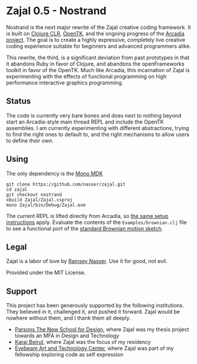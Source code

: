 Zajal 0.5 - Nostrand
====================
Nostrand is the next major rewrite of the Zajal creative coding framework. It is built on [Clojure CLR](https://github.com/clojure/clojure-clr), [OpenTK](http://www.opentk.com/), and the ongoing progress of the [Arcadia project](https://github.com/arcadia-unity/arcadia). The goal is to create a highly expressive, completely live creative coding experience suitable for beginners and advanced programmers alike.

This rewrite, the third, is a significant deviation from past prototypes in that it abandons Ruby in favor of Clojure, and abandons the openFrameworks toolkit in favor of the OpenTK. Much like Arcadia, this incarnation of Zajal is experimenting with the effects of functional programming on high performance interactive graphics programming.

Status
------
The code is currently very bare bones and does next to nothing beyond start an Arcadia-style main thread REPL and include the OpenTK assemblies. I am currently experimenting with different abstractions, trying to find the right ones to default to, and the right mechanisms to allow users to define their own.

Using
-----
The only dependency is the [Mono MDK](http://www.mono-project.com/download/)

    git clone https://github.com/nasser/zajal.git
    cd zajal
    git checkout nostrand
    xbuild Zajal/Zajal.csproj
    mono Zajal/bin/Debug/Zajal.exe

The current REPL is lifted directly from Arcadia, so [the same setup instructions](https://github.com/arcadia-unity/arcadia/wiki/Editor-support) apply. Evaluate the contents of the `Examples/brownian.clj` file to see a functional port of the [standard Brownian motion sketch](https://processing.org/examples/brownian.html).

Legal
-----
Zajal is a labor of love by [Ramsey Nasser](http://nas.sr/). Use it for good, not evil.

Provided under the MIT License.

Support
-------
This project has been generously supported by the following institutions. They believed in it, challenged it, and pushed it forward. Zajal would be nowhere without them, and I thank them all deeply.

- [Parsons The New School for Design](http://amt.parsons.edu/), where Zajal was my thesis project towards an MFA in Design and Technology
- [Karaj Beirut](http://www.karajbeirut.org/), where Zajal was the focus of my residency
- [Eyebeam Art and Technology Center](http://eyebeam.org/), where Zajal was part of my fellowship exploring code as self expression